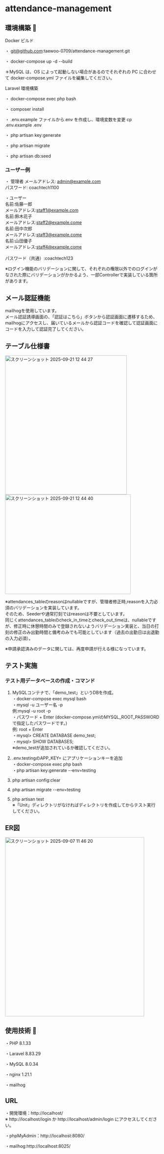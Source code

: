 # attendance-management

## 環境構築 🔗

Docker ビルド

・  git@github.com:taewoo-0709/attendance-management.git<br>

・  docker-compose up -d --build

＊MySQL は、OS によって起動しない場合があるのでそれぞれの PC に合わせて docker-compose.yml ファイルを編集してください。

Laravel 環境構築

・ docker-compose exec php bash

・ composer install

・ .env.example ファイルから.env を作成し、環境変数を変更
   cp .env.example .env

・ php artisan key:generate

・ php artisan migrate

・ php artisan db:seed

### ユーザー例
・ 管理者
メールアドレス: admin@example.com<br>
パスワード: coachtech1100

・ユーザー<br>
名前:佐藤一郎<br> メールアドレス:staff1@example.com<br>
名前:鈴木花子<br> メールアドレス:staff2@example.come<br>
名前:田中次郎<br> メールアドレス:staff3@example.come<br>
名前:山田優子<br> メールアドレス:staff4@example.come<br>
<br>
パスワード（共通）:coachtech123

※ログイン機能のバリデーションに関して、それぞれの権限以外でのログインがなされた際にバリデーションがかかるよう、一部Controllerで実装している箇所があります。<br>

## メール認証機能
mailhogを使用しています。<br>
メール認証誘導画面の、「認証はこちら」ボタンから認証画面に遷移するため、mailhogにアクセスし、届いているメールから認証コードを確認して認証画面にコードを入力して認証完了してください。

## テーブル仕様書
<img width="397" height="454" alt="スクリーンショット 2025-09-21 12 44 27" src="https://github.com/user-attachments/assets/e6fc2a28-d844-4da4-b2b8-1593adf1e208" /><br>
<img width="410" height="325" alt="スクリーンショット 2025-09-21 12 44 40" src="https://github.com/user-attachments/assets/6ecd1c57-2f22-4e47-84c1-4128fdcb3203" /><br>

※attendances_tableのreasonはnullableですが、管理者修正時,reasonを入力必須のバリデーションを実装しています。<br>そのため、Seederや通常打刻ではreasonは不要としています。<br>
同じくattendances_tableのcheck_in_timeとcheck_out_timeは、nullableですが、修正時に休憩時間のみで登録されないようバリデーション実装と、当日の打刻の修正のみ出勤時間と備考のみでも可能としています（過去の出勤日は出退勤の入力必須）。<br>

※申請承認済みのデータに関しては、再度申請が行える様になっています。

## テスト実施
### テスト用データベースの作成・コマンド
1. MySQLコンテナで、「demo_test」というDBを作成。<br>
・docker-compose exec mysql bash<br>
・mysql -u ユーザー名 -p<br>
  例:mysql -u root -p<br>
・パスワード + Enter (docker-compose.ymlのMYSQL_ROOT_PASSWORDで指定したパスワードです。)<br>
  例: root + Enter<br>
・mysql> CREATE DATABASE demo_test;<br>
・mysql> SHOW DATABASES;<br>
※demo_testが追加されているか確認してください。<br>

2. .env.testingのAPP_KEY= にアプリケーションキーを追加<br>
・docker-compose exec php bash<br>
・php artisan key:generate --env=testing<br>

3. php artisan config:clear
4. php artisan migrate --env=testing
5. php artisan test<br>
※「Unit」ディレクトリがなければディレクトリを作成してからテスト実行してください。

## ER図
<img width="454" height="585" alt="スクリーンショット 2025-09-07 11 46 20" src="https://github.com/user-attachments/assets/a2492ac9-8c59-428c-a38e-e2309a62e606" />

## 使用技術 🔗

・PHP 8.1.33

・Laravel 8.83.29

・MySQL 8.0.34

・nginx 1.21.1

・mailhog

## URL

・開発環境：http://localhost/ <br>
※ http://localhost/login か http://localhost/admin/login にアクセスしてください。

・phpMyAdmin：http://localhost:8080/

・mailhog:http://localhost:8025/